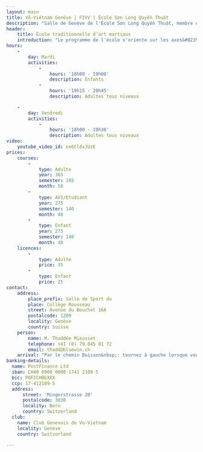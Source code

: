 ```yaml
---
layout: main
title: Võ-Viêtnam Genève | FIVV | École Sơn Long Quyền Thuật
description: "Salle de Genève de l'École Sơn Long Quyền Thuật, membre de la Fédération Internationale de Võ-Việt-Nam. Enseignement des arts martiaux traditionnels vietnamiens."
header:
    title: École traditionnelle d’art martiaux
    introduction: "Le programme de l'école s'oriente sur les axes&#8239;: santé, technique, travail artistique et étude du combat."
hours:
    -
        day: Mardi
        activities:
            -
                hours: '18h00 - 19h00'
                description: Enfants
            -
                hours: '19h15 - 20h45'
                description: Adultes tous niveaux

    -
        day: Vendredi
        activities:
            -
                hours: '18h00 - 19h30'
                description: Adultes tous niveaux
video:
    youtube_video_id: ox6CldxJUzE
prices:
    courses:
        -
            type: Adulte
            year: 365
            semester: 185
            month: 50
        -
            type: AVS/Etudiant
            year: 275
            semester: 140
            month: 40
        -
            type: Enfant
            year: 275
            semester: 140
            month: 40
    licences:
        -
            type: Adulte
            price: 35
        -
            type: Enfant
            price: 25
contact:
    address:
        place_prefix: Salle de Sport du
        place: Collège Rousseau
        street: Avenue du Bouchet 16A
        postalcode: 1209
        locality: Genève
        country: Suisse
    person:
        name: M. Thaddée Mieusset
        telephone: +41 (0) 79 845 81 72
        email: thadd@bluewin.ch
    arrival: "Par le chemin Buisson&nbsp;: tournez à gauche lorsque vous arrivez au bout suivez les panneaux indiquant les salles de sport."
banking-details:
  name: PostFinance Ltd
  iban: CH40 0900 0000 1741 2189 5
  bic: POFICHBEXXX
  ccp: 17-412189-5
  address:
      street: 'Mingerstrasse 20'
      postalcode: 3030
      locality: Bern
      country: Switzerland
  club:
    name: Club Genevois de Vo-Vietnam
    locality: Genève
    country: Switzerland

---
```


